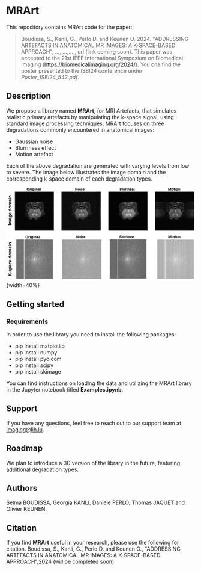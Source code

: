 # MRArt

This repository contains MRArt code for the paper: 
> Boudissa, S., Kanli, G., Perlo D. and Keunen O. 2024.
> "ADDRESSING ARTEFACTS IN ANATOMICAL MR IMAGES: A K-SPACE-BASED APPROACH",  ..., ...,... , url (link coming soon).
This paper was accepted to the 21st IEEE  International Symposium on Biomedical Imaging (https://biomedicalimaging.org/2024/). You cna find the poster presented to the ISBI24 conference under *Poster_ISBI24_542.pdf*.

## Description
We propose a library named **MRArt**, for MRI Artefacts, that simulates realistic primary artefacts by manipulating the k-space signal, using standard image processing techniques.
MRArt focuses on three degradations commonly encountered in anatomical images:
- Gaussian noise
- Blurriness effect
- Motion artefact

Each of the above degradation are generated with varying levels from low to severe.
The image below illustrates the image domain and the corresponding k-space domain of each degradation types.

![Alt text](image/img_kspace_ind10_level3.png){width=40%}

## Getting started
### Requirements

In order to use the library you need to install the following packages:
- pip install matplotlib
- pip install numpy
- pip install pydicom
- pip install scipy
- pip install skimage


You can find instructions on loading the data and utilizing the MRArt library in the Jupyter notebook titled **Examples.ipynb**.

## Support
If you have any questions, feel free to reach out to our support team at imaging@lih.lu.

## Roadmap
We plan to introduce a 3D version of the library in the future, featuring additional degradation types.

## Authors
Selma BOUDISSA, Georgia KANLI, Daniele PERLO, Thomas JAQUET and Olivier KEUNEN.


## Citation 
If you find **MRArt** useful in your research, please use the following for citation.
Boudissa, S., Kanli, G., Perlo D. and Keunen O., "ADDRESSING ARTEFACTS IN ANATOMICAL MR IMAGES: A K-SPACE-BASED APPROACH",2024 (will be completed soon)

